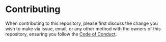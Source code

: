 # Contributing
When contributing to this repository, please first discuss the change you wish to make via issue, email, or any other method with the owners of this repository, ensuring you follow the [Code of Conduct](https://github.com/molivair/outpaintings/blob/main/CODE_OF_CONDUCT.md).  
